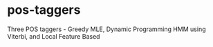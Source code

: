 # pos-taggers
Three POS taggers - Greedy MLE, Dynamic Programming HMM using Viterbi, and Local Feature Based
